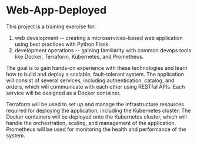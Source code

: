 # Web-App-Deployed
This project is a training exercise for:

1) web development -- creating a microservices-based web application using best practices with Python Flask.
2) development operations -- gaining familiarity with common devops tools like Docker, Terraform, Kubernetes, and Prometheus. 

The goal is to gain hands-on experience with these technologies and learn how to build and deploy a scalable, fault-tolerant system. The application will consist of several services, including authentication, catalog, and orders, which will communicate with each other using RESTful APIs. Each service will be designed as a Docker container.

Terraform will be used to set up and manage the infrastructure resources required for deploying the application, including the Kubernetes cluster. The Docker containers will be deployed onto the Kubernetes cluster, which will handle the orchestration, scaling, and management of the application. Prometheus will be used for monitoring the health and performance of the system.
